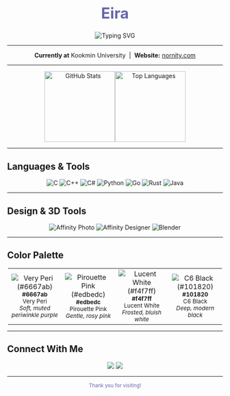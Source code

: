 <!-- Profile Header -->
<h1 align="center" style="font-size: 2.5em; color: #6667ab;">Eira</h1>

<p align="center">
  <img src="https://readme-typing-svg.demolab.com?font=Fira+Code&duration=3000&pause=1000&color=6667AB&center=true&vCenter=true&multiline=true&width=1100&height=60&lines=Welcome+to+my+GitHub!;Building+beautiful+code+and+art;Always+learning+something+new" alt="Typing SVG" />
</p>

---

<div align="center">
  <b>Currently at</b> Kookmin University</a> &nbsp;|&nbsp;
  <b>Website:</b> <a href="https://nornity.com/">nornity.com</a>

</div>

---

<!-- GitHub Stats -->
<div align="center" style="display: flex; flex-wrap: wrap; justify-content: center;">
  <a href="https://github.com/anuraghazra/github-readme-stats">
    <img height="165" src="https://github-readme-stats.vercel.app/api?username=SkuldNorniern&show_icons=true&title_color=6667ab&text_color=101820&icon_color=6667ab&bg_color=45,f4f7ff,edbedc&hide_border=true&border_radius=16" alt="GitHub Stats"/>
  </a>
  <a href="https://github.com/anuraghazra/github-readme-stats">
    <img height="165" src="https://github-readme-stats.vercel.app/api/top-langs/?username=SkuldNorniern&langs_count=8&layout=compact&show_icons=true&title_color=6667ab&text_color=101820&icon_color=6667ab&bg_color=45,f4f7ff,edbedc&hide_border=true&border_radius=16" alt="Top Languages"/>
  </a>
</div>

---

## Languages & Tools
<p align="center">
  <img alt="C" src="https://img.shields.io/badge/c-%2300599C.svg?&style=for-the-badge&logo=c&logoColor=white"/>
  <img alt="C++" src="https://img.shields.io/badge/c++-%2300599C.svg?&style=for-the-badge&logo=c%2B%2B&logoColor=white"/>
  <img alt="C#" src="https://img.shields.io/badge/c%23-%23239120.svg?&style=for-the-badge&logo=c-sharp&logoColor=white"/>
  <img alt="Python" src="https://img.shields.io/badge/python-%2314354C.svg?&style=for-the-badge&logo=python&logoColor=white"/>
  <img alt="Go" src="https://img.shields.io/badge/go-%2300ADD8.svg?&style=for-the-badge&logo=go&logoColor=white"/>
  <img alt="Rust" src="https://img.shields.io/badge/Rust-black?style=for-the-badge&logo=rust&logoColor=#E57324"/>
  <img alt="Java" src="https://img.shields.io/badge/Java-ED8B00?style=for-the-badge&logo=java&logoColor=white"/>
</p>

---

## Design & 3D Tools
<p align="center">
  <img alt="Affinity Photo" src="https://img.shields.io/badge/affinityphoto-%237E4DD2.svg?&style=for-the-badge&logo=affinity-photo&logoColor=white"/>
  <img alt="Affinity Designer" src="https://img.shields.io/badge/affinitydesigner-%231B72BE.svg?&style=for-the-badge&logo=affinity-designer&logoColor=white"/>
  <img alt="Blender" src="https://img.shields.io/badge/blender-%23F5792A.svg?&style=for-the-badge&logo=blender&logoColor=white"/>
</p>

---

## Color Palette

<table align="center" style="margin: 0 auto; min-width: 320px; max-width: 500px;">
  <tr>
    <td align="center" width="25%">
      <img src="https://img.shields.io/badge/Very%20Peri-6667ab?style=for-the-badge&labelColor=6667ab&logoColor=white" alt="Very Peri (#6667ab)"/><br/>
      <sub><b>#6667ab</b><br>Very Peri<br><i>Soft, muted periwinkle purple</i></sub>
    </td>
    <td align="center" width="25%">
      <img src="https://img.shields.io/badge/Pirouette%20Pink-edbedc?style=for-the-badge&labelColor=edbedc&logoColor=101820" alt="Pirouette Pink (#edbedc)"/><br/>
      <sub><b>#edbedc</b><br>Pirouette Pink<br><i>Gentle, rosy pink</i></sub>
    </td>
    <td align="center" width="25%">
      <img src="https://img.shields.io/badge/Lucent%20White-f4f7ff?style=for-the-badge&labelColor=f4f7ff&logoColor=101820" alt="Lucent White (#f4f7ff)"/><br/>
      <sub><b>#f4f7ff</b><br>Lucent White<br><i>Frosted, bluish white</i></sub>
    </td>
    <td align="center" width="25%">
      <img src="https://img.shields.io/badge/C6%20Black-101820?style=for-the-badge&labelColor=101820&logoColor=white" alt="C6 Black (#101820)"/><br/>
      <sub><b>#101820</b><br>C6 Black<br><i>Deep, modern black</i></sub>
    </td>
  </tr>
</table>

---

## Connect With Me

<p align="center">
  <a href="https://nornity.com/"><img src="https://img.shields.io/badge/Website-nornity.com-6667ab?style=flat-square&logo=About.me&logoColor=white"></a>
  <a href="mailto:eira@nornity.com"><img src="https://img.shields.io/badge/Email-Contact-101820?style=flat-square&logo=Gmail&logoColor=white"></a>
</p>

---

<p align="center" style="color: #6667ab;">
  <sub>Thank you for visiting!</sub>
</p>
